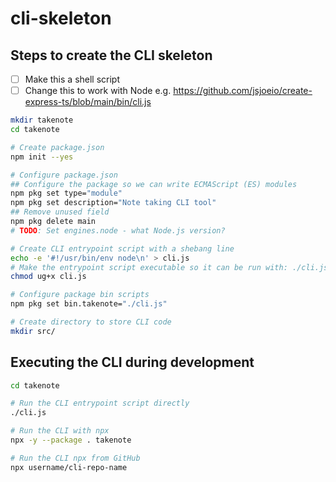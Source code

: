# cli-skeleton

## Steps to create the CLI skeleton

- [ ] Make this a shell script
- [ ] Change this to work with Node e.g. https://github.com/jsjoeio/create-express-ts/blob/main/bin/cli.js

```bash
mkdir takenote
cd takenote

# Create package.json
npm init --yes

# Configure package.json
## Configure the package so we can write ECMAScript (ES) modules
npm pkg set type="module"
npm pkg set description="Note taking CLI tool"
## Remove unused field
npm pkg delete main
# TODO: Set engines.node - what Node.js version?

# Create CLI entrypoint script with a shebang line
echo -e '#!/usr/bin/env node\n' > cli.js
# Make the entrypoint script executable so it can be run with: ./cli.js
chmod ug+x cli.js

# Configure package bin scripts
npm pkg set bin.takenote="./cli.js"

# Create directory to store CLI code
mkdir src/
```

## Executing the CLI during development

```bash
cd takenote

# Run the CLI entrypoint script directly
./cli.js

# Run the CLI with npx
npx -y --package . takenote

# Run the CLI npx from GitHub
npx username/cli-repo-name
```
